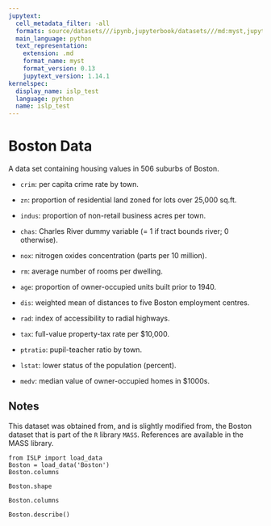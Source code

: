 ```yaml
---
jupytext:
  cell_metadata_filter: -all
  formats: source/datasets///ipynb,jupyterbook/datasets///md:myst,jupyterbook/datasets///ipynb
  main_language: python
  text_representation:
    extension: .md
    format_name: myst
    format_version: 0.13
    jupytext_version: 1.14.1
kernelspec:
  display_name: islp_test
  language: python
  name: islp_test
---
```


# Boston Data

A data set containing housing values in 506 suburbs of Boston.
     
- `crim`: per capita crime rate by town.

- `zn`: proportion of residential land zoned for lots over 25,000
          sq.ft.

- `indus`: proportion of non-retail business acres per town.

- `chas`: Charles River dummy variable (= 1 if tract bounds river; 0
          otherwise).

- `nox`: nitrogen oxides concentration (parts per 10 million).

- `rm`: average number of rooms per dwelling.

- `age`: proportion of owner-occupied units built prior to 1940.

- `dis`: weighted mean of distances to five Boston employment
          centres.

- `rad`: index of accessibility to radial highways.

- `tax`: full-value property-tax rate per $10,000.

- `ptratio`: pupil-teacher ratio by town.

- `lstat`: lower status of the population (percent).

- `medv`: median value of owner-occupied homes in $1000s.

## Notes 

This dataset was obtained from, and is slightly modified from, the
Boston dataset that is part of the `R` library `MASS`.  References are
available in the MASS library.

```{code-cell}
from ISLP import load_data
Boston = load_data('Boston')
Boston.columns
```

```{code-cell}
Boston.shape
```

```{code-cell}
Boston.columns
```

```{code-cell}
Boston.describe()
```
